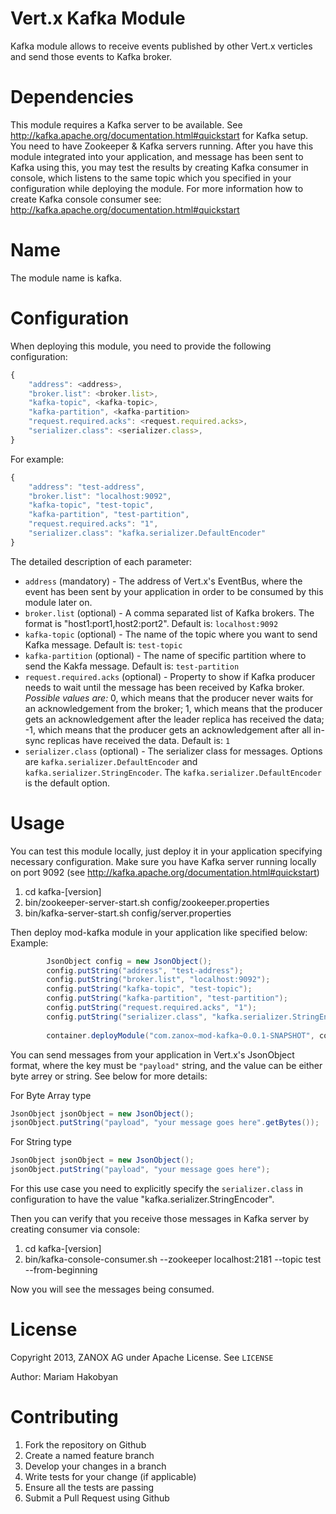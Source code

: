 Vert.x Kafka Module
=========

Kafka module allows to receive events published by other Vert.x verticles and send those events to Kafka broker.


Dependencies
==========

This module requires a Kafka server to be available. See http://kafka.apache.org/documentation.html#quickstart for Kafka setup.
You need to have Zookeeper & Kafka servers running. After you have this module integrated into your application, and message has been sent to Kafka
using this, you may test the results by creating Kafka consumer in console, which listens to the same topic which you specified in your configuration while deploying the module.
For more information how to create Kafka console consumer see: http://kafka.apache.org/documentation.html#quickstart


Name
==========

The module name is kafka.

Configuration
===========

When deploying this module, you need to provide the following configuration:
```javascript
{
    "address": <address>,
    "broker.list": <broker.list>,
    "kafka-topic", <kafka-topic>,
    "kafka-partition", <kafka-partition>
    "request.required.acks": <request.required.acks>,
    "serializer.class": <serializer.class>,
}
```

For example:
```javascript
{
    "address": "test-address",
    "broker.list": "localhost:9092",
    "kafka-topic", "test-topic",
    "kafka-partition", "test-partition",
    "request.required.acks": "1",
    "serializer.class": "kafka.serializer.DefaultEncoder"
}
```

The detailed description of each parameter:

* `address` (mandatory) - The address of Vert.x's EventBus, where the event has been sent by your application in order to be consumed by this module later on.
* `broker.list` (optional) - A comma separated list of Kafka brokers. The format is "host1:port1,host2:port2". Default is: `localhost:9092`
* `kafka-topic` (optional) - The name of the topic where you want to send Kafka message. Default is: `test-topic`
* `kafka-partition` (optional) - The name of specific partition where to send the Kakfa message. Default is: `test-partition`
* `request.required.acks` (optional) - Property to show if Kafka producer needs to wait until the message has been received by Kafka broker. _Possible values are:_  0, which means that the producer never waits for an acknowledgement from the broker;
                                              1, which means that the producer gets an acknowledgement after the leader replica has received the data;
                                             -1, which means that the producer gets an acknowledgement after all in-sync replicas have received the data. Default is: `1`
* `serializer.class` (optional) - The serializer class for messages. Options are `kafka.serializer.DefaultEncoder` and `kafka.serializer.StringEncoder`. The `kafka.serializer.DefaultEncoder` is the default option.

Usage
=======

You can test this module locally, just deploy it in your application specifying necessary configuration.
Make sure you have Kafka server running locally on port 9092 (see http://kafka.apache.org/documentation.html#quickstart)

1. cd kafka-[version]
2. bin/zookeeper-server-start.sh config/zookeeper.properties
3. bin/kafka-server-start.sh config/server.properties

Then deploy mod-kafka module in your application like specified below:
Example:

```java
        JsonObject config = new JsonObject();
        config.putString("address", "test-address");
        config.putString("broker.list", "localhost:9092");
        config.putString("kafka-topic", "test-topic");
        config.putString("kafka-partition", "test-partition");
        config.putString("request.required.acks", "1");
        config.putString("serializer.class", "kafka.serializer.StringEncoder");
        
        container.deployModule("com.zanox~mod-kafka~0.0.1-SNAPSHOT", config);

```

You can send messages from your application in Vert.x's JsonObject format, where the key must be `"payload"` string, and the value can be either byte arrey or string. See below for more details:

For Byte Array type
```java
JsonObject jsonObject = new JsonObject();
jsonObject.putString("payload", "your message goes here".getBytes());
```

For String type
```java
JsonObject jsonObject = new JsonObject();
jsonObject.putString("payload", "your message goes here");
```
For this use case you need to explicitly specify the `serializer.class` in configuration to have the value "kafka.serializer.StringEncoder".

Then you can verify that you receive those messages in Kafka server by creating consumer via console:

1. cd kafka-[version]
2. bin/kafka-console-consumer.sh --zookeeper localhost:2181 --topic test --from-beginning

Now you will see the messages being consumed.

License
=========
Copyright 2013, ZANOX AG under Apache License. See `LICENSE`

Author: Mariam Hakobyan

Contributing
============
1. Fork the repository on Github
2. Create a named feature branch
3. Develop your changes in a branch
4. Write tests for your change (if applicable)
5. Ensure all the tests are passing
6. Submit a Pull Request using Github




